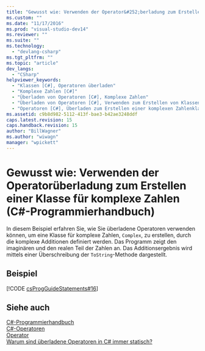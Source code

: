 ```yaml
---
title: "Gewusst wie: Verwenden der Operator&#252;berladung zum Erstellen einer Klasse f&#252;r komplexe Zahlen (C#-Programmierhandbuch) | Microsoft Docs"
ms.custom: ""
ms.date: "11/17/2016"
ms.prod: "visual-studio-dev14"
ms.reviewer: ""
ms.suite: ""
ms.technology: 
  - "devlang-csharp"
ms.tgt_pltfrm: ""
ms.topic: "article"
dev_langs: 
  - "CSharp"
helpviewer_keywords: 
  - "Klassen [C#], Operatoren überladen"
  - "Komplexe Zahlen [C#]"
  - "Überladen von Operatoren [C#], Komplexe Zahlen"
  - "Überladen von Operatoren [C#], Verwenden zum Erstellen von Klassen"
  - "Operatoren [C#], Überladen zum Erstellen einer komplexen Zahlenklasse"
ms.assetid: c9b8d982-5112-413f-bae3-b42ae3248ddf
caps.latest.revision: 15
caps.handback.revision: 15
author: "BillWagner"
ms.author: "wiwagn"
manager: "wpickett"
---
```

# Gewusst wie: Verwenden der Operator&#252;berladung zum Erstellen einer Klasse f&#252;r komplexe Zahlen (C#-Programmierhandbuch)
In diesem Beispiel erfahren Sie, wie Sie überladene Operatoren verwenden können, um eine Klasse für komplexe Zahlen, `Complex`, zu erstellen, durch die komplexe Additionen definiert werden.  Das Programm zeigt den imaginären und den realen Teil der Zahlen an. Das Additionsergebnis wird mittels einer Überschreibung der `ToString`\-Methode dargestellt.  
  
## Beispiel  
 [!CODE [csProgGuideStatements#16](../CodeSnippet/VS_Snippets_VBCSharp/csProgGuideStatements#16)]  
  
## Siehe auch  
 [C\#\-Programmierhandbuch](../../../csharp/programming-guide/index.md)   
 [C\#\-Operatoren](../../../csharp/language-reference/operators/index.md)   
 [Operator](../../../csharp/language-reference/keywords/operator.md)   
 [Warum sind überladene Operatoren in C\# immer statisch?](http://go.microsoft.com/fwlink/?LinkId=112383)